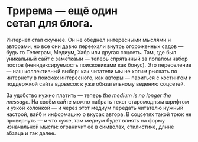 # Трирема — ещё один сетап для блога.

Интернет стал скучнее. Он не обеднел интересными мыслями и авторами, но все они давно переехали внутрь огороженных садов — будь то Телеграм, Медиум, Хабр или другая соцсеть. Там, где был уникальный сайт с заметками — теперь спрятанный за попапом набор постов (неиндексируемость поисковиками как бонус). Это переселение — наш коллективный выбор: как читатели мы не хотим рыскать по интернету в поисках интересного, как авторы — париться с хостингом и поддержкой сайта вдовесок к уже обязательному ведению соцсетей.

За удобство нужно платить — теперь *the medium is no longer the message.* На своём сайте можно набрать текст старомодным шрифтом и узкой колонкой — и через этот медиум передать читателю нужный настрой, вайб и информацию о вкусах автора. В соцсетях такой трюк не провернуть — и что хуже, там медиум будет влиять на форму изначальной мысли: ограничит её в символах, стилистике, длине абзаца и так далее.

